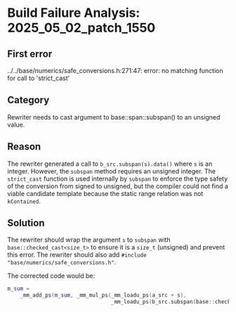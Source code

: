 # Build Failure Analysis: 2025_05_02_patch_1550

## First error

../../base/numerics/safe_conversions.h:271:47: error: no matching function for call to 'strict_cast'

## Category
Rewriter needs to cast argument to base::span::subspan() to an unsigned value.

## Reason
The rewriter generated a call to `b_src.subspan(s).data()` where `s` is an integer. However, the `subspan` method requires an unsigned integer. The `strict_cast` function is used internally by `subspan` to enforce the type safety of the conversion from signed to unsigned, but the compiler could not find a viable candidate template because the static range relation was not `kContained`.

## Solution
The rewriter should wrap the argument `s` to `subspan` with `base::checked_cast<size_t>` to ensure it is a `size_t` (unsigned) and prevent this error. The rewriter should also add `#include "base/numerics/safe_conversions.h"`.

The corrected code would be:
```c++
m_sum =
    _mm_add_ps(m_sum, _mm_mul_ps(_mm_loadu_ps(a_src + s),
                                 _mm_loadu_ps(b_src.subspan(base::checked_cast<size_t>(s)).data())));